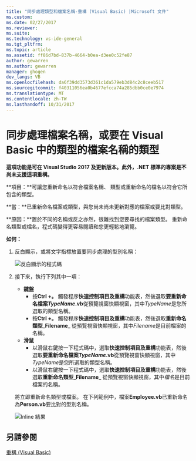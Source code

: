 ```yaml
---
title: "同步處理類型和檔案名稱-重構 (Visual Basic) |Microsoft 文件"
ms.custom: 
ms.date: 02/27/2017
ms.reviewer: 
ms.suite: 
ms.technology: vs-ide-general
ms.tgt_pltfrm: 
ms.topic: article
ms.assetid: ff86d7bd-837b-4664-b0ea-d3ee0c52fe87
author: gewarren
ms.author: gewarren
manager: ghogen
dev_langs: VB
ms.openlocfilehash: da6f39dd3573d361c1da579eb3d84c2c8ceeb517
ms.sourcegitcommit: f40311056ea0b4677efcca74a285dbb0ce0e7974
ms.translationtype: MT
ms.contentlocale: zh-TW
ms.lasthandoff: 10/31/2017
---
```

# <a name="sync-a-type-to-a-filename-or-a-filename-to-a-type-in-visual-basic"></a>同步處理檔案名稱，或要在 Visual Basic 中的類型的檔案名稱的類型

<!-- VERSIONLESS -->
**這項功能是可在 Visual Studio 2017 及更新版本。此外，.NET 標準的專案是不尚未支援這項重構。**

**項目：**可讓您重新命名以符合檔案名稱、 類型或重新命名的檔名以符合它所包含的類型。

**當：**已重新命名檔案或類型，與您尚未尚未更新對應的檔案或要比對類型。 

**原因：**置於不同的名稱或反之亦然，很難找到您要尋找的檔案類型。  重新命名類型或檔名，程式碼變得更容易閱讀和您更輕鬆地瀏覽。

**如何：**

1. 反白顯示，或將文字指標放置要同步處理的型別名稱：

   ![反白顯示的程式碼](media/synctype_highlight.png)

1. 接下來，執行下列其中一項：
   * **鍵盤**
     * 按**Ctrl +。** 觸發程序**快速控制項目及重構**功能表，然後選取**要重新命名檔案*TypeName*.vb**從預覽視窗快顯視窗，其中*TypeName*是您所選取的類型名稱。
     * 按**Ctrl +。** 觸發程序**快速控制項目及重構**功能表，然後選取**重新命名類型_Filename_** 從預覽視窗快顯視窗，其中*Filename*是目前檔案的名稱。
   * **滑鼠**
     * 以滑鼠右鍵按一下程式碼中，選取**快速控制項目及重構**功能表，然後選取**要重新命名檔案*TypeName*.vb**從預覽視窗快顯視窗，其中*TypeName*是您所選取的類型名稱。
     * 以滑鼠右鍵按一下程式碼中，選取**快速控制項目及重構**功能表，然後選取**重新命名類型_Filename_** 從預覽視窗快顯視窗，其中*檔名*是目前檔案的名稱。

   將立即重新命名類型或檔案。  在下列範例中，檔案**Employee.vb**已重新命名為**Person.vb**要比對的型別名稱。

   ![Inline 結果](media/synctype_result.png)

## <a name="see-also"></a>另請參閱  
[重構 (Visual Basic)](../refactoring-vb.md)
